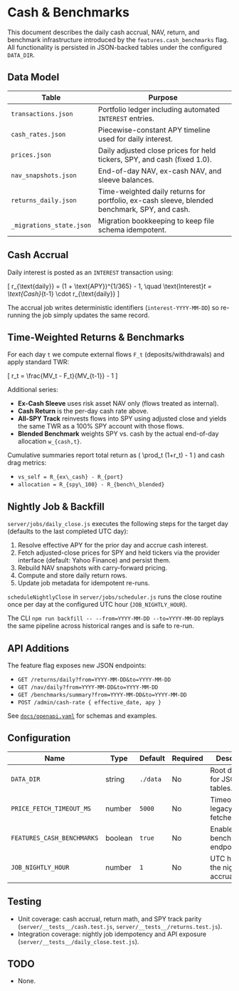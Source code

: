 # Cash & Benchmarks

This document describes the daily cash accrual, NAV, return, and benchmark infrastructure introduced by the `features.cash_benchmarks` flag. All functionality is persisted in JSON-backed tables under the configured `DATA_DIR`.

## Data Model

| Table | Purpose |
| --- | --- |
| `transactions.json` | Portfolio ledger including automated `INTEREST` entries. |
| `cash_rates.json` | Piecewise-constant APY timeline used for daily interest. |
| `prices.json` | Daily adjusted close prices for held tickers, SPY, and cash (fixed 1.0). |
| `nav_snapshots.json` | End-of-day NAV, ex-cash NAV, and sleeve balances. |
| `returns_daily.json` | Time-weighted daily returns for portfolio, ex-cash sleeve, blended benchmark, SPY, and cash. |
| `_migrations_state.json` | Migration bookkeeping to keep file schema idempotent. |

## Cash Accrual

Daily interest is posted as an `INTEREST` transaction using:

\[
 r_{\text{daily}} = (1 + \text{APY})^{1/365} - 1, \quad \text{Interest}_t = \text{Cash}_{t-1} \cdot r_{\text{daily}}
\]

The accrual job writes deterministic identifiers (`interest-YYYY-MM-DD`) so re-running the job simply updates the same record.

## Time-Weighted Returns & Benchmarks

For each day `t` we compute external flows `F_t` (deposits/withdrawals) and apply standard TWR:

\[
 r_t = \frac{MV_t - F_t}{MV_{t-1}} - 1
\]

Additional series:

- **Ex-Cash Sleeve** uses risk asset NAV only (flows treated as internal).
- **Cash Return** is the per-day cash rate above.
- **All-SPY Track** reinvests flows into SPY using adjusted close and yields the same TWR as a 100% SPY account with those flows.
- **Blended Benchmark** weights SPY vs. cash by the actual end-of-day allocation `w_{cash,t}`.

Cumulative summaries report total return as \( \prod_t (1+r_t) - 1 \) and cash drag metrics:

- `vs_self = R_{ex\_cash} - R_{port}`
- `allocation = R_{spy\_100} - R_{bench\_blended}`

## Nightly Job & Backfill

`server/jobs/daily_close.js` executes the following steps for the target day (defaults to the last completed UTC day):

1. Resolve effective APY for the prior day and accrue cash interest.
2. Fetch adjusted-close prices for SPY and held tickers via the provider interface (default: Yahoo Finance) and persist them.
3. Rebuild NAV snapshots with carry-forward pricing.
4. Compute and store daily return rows.
5. Update job metadata for idempotent re-runs.

`scheduleNightlyClose` in `server/jobs/scheduler.js` runs the close routine once per day at the configured UTC hour (`JOB_NIGHTLY_HOUR`).

The CLI `npm run backfill -- --from=YYYY-MM-DD --to=YYYY-MM-DD` replays the same pipeline across historical ranges and is safe to re-run.

## API Additions

The feature flag exposes new JSON endpoints:

- `GET /returns/daily?from=YYYY-MM-DD&to=YYYY-MM-DD`
- `GET /nav/daily?from=YYYY-MM-DD&to=YYYY-MM-DD`
- `GET /benchmarks/summary?from=YYYY-MM-DD&to=YYYY-MM-DD`
- `POST /admin/cash-rate { effective_date, apy }`

See [`docs/openapi.yaml`](./openapi.yaml) for schemas and examples.

## Configuration

| Name | Type | Default | Required | Description |
| --- | --- | --- | --- | --- |
| `DATA_DIR` | string | `./data` | No | Root directory for JSON tables. |
| `PRICE_FETCH_TIMEOUT_MS` | number | `5000` | No | Timeout for legacy price fetches. |
| `FEATURES_CASH_BENCHMARKS` | boolean | `true` | No | Enables cash & benchmark endpoints/jobs. |
| `JOB_NIGHTLY_HOUR` | number | `1` | No | UTC hour for the nightly accrual job. |

## Testing

- Unit coverage: cash accrual, return math, and SPY track parity (`server/__tests__/cash.test.js`, `server/__tests__/returns.test.js`).
- Integration coverage: nightly job idempotency and API exposure (`server/__tests__/daily_close.test.js`).

## TODO

- None.
